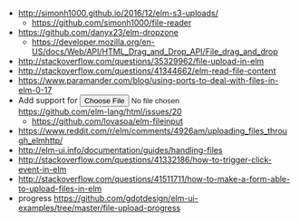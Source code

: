 - http://simonh1000.github.io/2016/12/elm-s3-uploads/
  - https://github.com/simonh1000/file-reader
- https://github.com/danyx23/elm-dropzone
  - https://developer.mozilla.org/en-US/docs/Web/API/HTML_Drag_and_Drop_API/File_drag_and_drop
- http://stackoverflow.com/questions/35329962/file-upload-in-elm
- http://stackoverflow.com/questions/41344662/elm-read-file-content
- https://www.paramander.com/blog/using-ports-to-deal-with-files-in-elm-0-17
- Add support for <input type="file" /> https://github.com/elm-lang/html/issues/20
  - https://github.com/lovasoa/elm-fileinput
- https://www.reddit.com/r/elm/comments/4926am/uploading_files_through_elmhttp/
- http://elm-ui.info/documentation/guides/handling-files
- http://stackoverflow.com/questions/41332186/how-to-trigger-click-event-in-elm
- http://stackoverflow.com/questions/41511711/how-to-make-a-form-able-to-upload-files-in-elm
- progress https://github.com/gdotdesign/elm-ui-examples/tree/master/file-upload-progress
